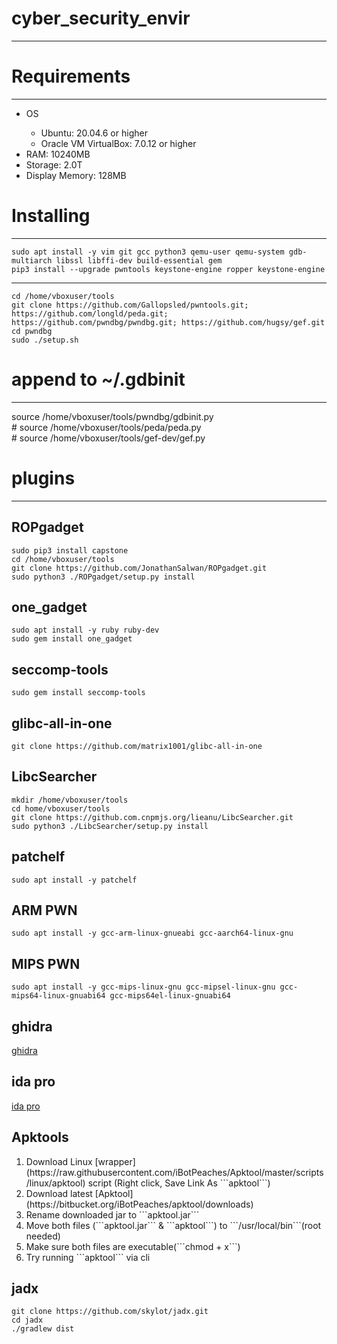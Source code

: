 # cyber_security_envir

___

# Requirements

___

<ul>
<li>OS</li>
<ul>
<li> Ubuntu: 20.04.6 or higher</li>
<li> Oracle VM VirtualBox: 7.0.12 or higher</li>
</ul>
<li> RAM: 10240MB</li>
<li> Storage: 2.0T</li>
<li> Display Memory: 128MB</li>
</ul>

# Installing

___

```shell
sudo apt install -y vim git gcc python3 qemu-user qemu-system gdb-multiarch libssl libffi-dev build-essential gem
pip3 install --upgrade pwntools keystone-engine ropper keystone-engine
```

___

```shell
cd /home/vboxuser/tools
git clone https://github.com/Gallopsled/pwntools.git; https://github.com/longld/peda.git; https://github.com/pwndbg/pwndbg.git; https://github.com/hugsy/gef.git
cd pwndbg
sudo ./setup.sh
```

# append to ~/.gdbinit

___

source /home/vboxuser/tools/pwndbg/gdbinit.py<br />
\# source /home/vboxuser/tools/peda/peda.py<br />
\# source /home/vboxuser/tools/gef-dev/gef.py<br />

# plugins

___

## ROPgadget

```shell
sudo pip3 install capstone
cd /home/vboxuser/tools
git clone https://github.com/JonathanSalwan/ROPgadget.git
sudo python3 ./ROPgadget/setup.py install
```

## one_gadget

```shell
sudo apt install -y ruby ruby-dev
sudo gem install one_gadget
```

## seccomp-tools

```shell
sudo gem install seccomp-tools
```

## glibc-all-in-one
```shell
git clone https://github.com/matrix1001/glibc-all-in-one
```

## LibcSearcher

```shell
mkdir /home/vboxuser/tools
cd home/vboxuser/tools
git clone https://github.com.cnpmjs.org/lieanu/LibcSearcher.git
sudo python3 ./LibcSearcher/setup.py install
```

## patchelf

```shell
sudo apt install -y patchelf
```

## ARM PWN

```shell
sudo apt install -y gcc-arm-linux-gnueabi gcc-aarch64-linux-gnu
```

## MIPS PWN

```shell
sudo apt install -y gcc-mips-linux-gnu gcc-mipsel-linux-gnu gcc-mips64-linux-gnuabi64 gcc-mips64el-linux-gnuabi64
```

## ghidra
[ghidra](https://github.com/NationalSecurityAgency/ghidra/releases)

## ida pro
[ida pro](https://hex-rays.com/ida-pro/)

## Apktools

<ol>
<li> Download Linux [wrapper](https://raw.githubusercontent.com/iBotPeaches/Apktool/master/scripts/linux/apktool) script (Right click, Save Link As ```apktool```)</li>
<li> Download latest [Apktool](https://bitbucket.org/iBotPeaches/apktool/downloads)</li>
<li> Rename downloaded jar to ```apktool.jar```</li>
<li> Move both files (```apktool.jar``` & ```apktool```) to ```/usr/local/bin```(root needed)</li>
<li> Make sure both files are executable(```chmod + x```)</li>
<li> Try running ```apktool``` via cli</li>
</ol>

## jadx

```shell
git clone https://github.com/skylot/jadx.git
cd jadx
./gradlew dist
```